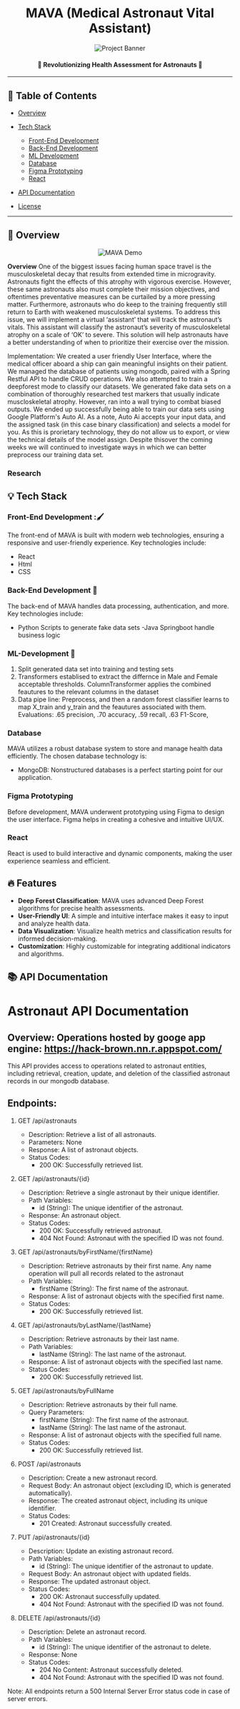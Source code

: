 <h1 align="center">MAVA (Medical Astronaut Vital Assistant)</h1>

<p align="center">
  <img src="https://github.com/yourusername/mava/blob/main/mava-logo.png" alt="Project Banner">
</p>

<h4 align="center">🚀 Revolutionizing Health Assessment for Astronauts 🌌</h4>


---

## 📖 Table of Contents

- [Overview](#-overview)

- [Tech Stack](#-tech-stack)
  - [Front-End Development](#front-end-development)
  - [Back-End Development](#back-end-development)
  - [ML Development](#ml-development)
  - [Database](#database)
  - [Figma Prototyping](#figma-prototyping)
  - [React](#react)
- [API Documentation](#-api-documentation)

- [License](#-license)

---

## 🚀 Overview

<p align="center">
  <img src="https://media.discordapp.net/attachments/1203097072727887966/1203730662700490842/image.png?ex=65d2288a&is=65bfb38a&hm=bafa322476200897d167718ac644c1f76c0cd05c26ba5ca7c97b247c516c5ae4&=&format=webp&quality=lossless&width=1757&height=1141" alt="MAVA Demo">
</p>

**Overview**
One of the biggest issues facing human space travel is the musculoskeletal decay that results from extended time in microgravity. Astronauts fight the effects of this atrophy with vigorous exercise. However, these same astronauts also must complete their mission objectives, and oftentimes preventative measures can be curtailed by a more pressing matter. Furthermore, astronauts who do keep to the training frequently still return to Earth with weakened musculoskeletal systems. To address this issue, we will implement a virtual ‘assistant’ that will track the astronaut’s vitals. This assistant will classify the astronaut’s severity of musculoskeletal atrophy on a scale of ‘OK’ to severe. This solution will help astronauts have a better understanding of when to prioritize their exercise over the mission.

Implementation: We created a user friendly User Interface, where the medical officer aboard a ship can gain meaningful insights on their patient. We managed the database of patients using mongodb, paired with a Spring Restful API to handle CRUD operations. We also attempted to train a deepforest mode to classify our datasets. We generated fake data sets on a combination of thoroughly researched test markers that usually indicate muscloskeletal atrophy. However, ran into a wall trying to combat biased outputs. We ended up successfully being able to train our data sets using Google Platform's Auto AI. As a note, Auto Ai accepts your input data, and the assigned task (in this case binary classification) and selects a model for you. As this is prorietary technology, they do not allow us to export, or view the technical details of the model assign. Despite thisover the coming weeks we will continued to investigate ways in which we can better preprocess our training data set.
### Research

## 💡 Tech Stack

### Front-End Development :🖌️

The front-end of MAVA is built with modern web technologies, ensuring a responsive and user-friendly experience. Key technologies include:
- React
- Html
- CSS

### Back-End Development 🐍

The back-end of MAVA handles data processing, authentication, and more. Key technologies include:

- Python Scripts to generate fake data sets
-Java Springboot handle business logic

### ML-Development 🤖
1. Split generated data set into training and testing sets
2. Transformers establised to extract the differnce in Male and Female acceptable thresholds. ColumnTransformer applies the combined feautures to the relevant columns in the dataset
3. Data pipe line: Preprocess, and then a random forest classifier learns to map X_train and y_train and the feautures associated with them.
Evaluations: .65 precision, .70 accuracy, .59 recall, .63 F1-Score, 


### Database 

MAVA utilizes a robust database system to store and manage health data efficiently. The chosen database technology is:

- MongoDB: Nonstructured databases is a perfect starting point for our application. 
### Figma Prototyping

Before development, MAVA underwent prototyping using Figma to design the user interface. Figma helps in creating a cohesive and intuitive UI/UX.

### React

React is used to build interactive and dynamic components, making the user experience seamless and efficient.

## 🔥 Features

- **Deep Forest Classification**: MAVA uses advanced Deep Forest algorithms for precise health assessments.
- **User-Friendly UI**: A simple and intuitive interface makes it easy to input and analyze health data.
- **Data Visualization**: Visualize health metrics and classification results for informed decision-making.
- **Customization**: Highly customizable for integrating additional indicators and algorithms.


## 📚 API Documentation

Astronaut API Documentation
===========================

Overview: Operations hosted by googe app engine: https://hack-brown.nn.r.appspot.com/
---------
This API provides access to operations related to astronaut entities, including retrieval, creation, update, and deletion of the classified 
astronaut records in our mongodb database.

Endpoints:
----------

1. GET /api/astronauts
   - Description: Retrieve a list of all astronauts.
   - Parameters: None
   - Response: A list of astronaut objects.
   - Status Codes:
     - 200 OK: Successfully retrieved list.

2. GET /api/astronauts/{id}
   - Description: Retrieve a single astronaut by their unique identifier.
   - Path Variables: 
     - id (String): The unique identifier of the astronaut.
   - Response: An astronaut object.
   - Status Codes:
     - 200 OK: Successfully retrieved astronaut.
     - 404 Not Found: Astronaut with the specified ID was not found.

3. GET /api/astronauts/byFirstName/{firstName}
   - Description: Retrieve astronauts by their first name. 
                  Any name operation will pull all records related to the astronaut
   - Path Variables: 
     - firstName (String): The first name of the astronaut.
   - Response: A list of astronaut objects with the specified first name.
   - Status Codes:
     - 200 OK: Successfully retrieved list.

4. GET /api/astronauts/byLastName/{lastName}
   - Description: Retrieve astronauts by their last name.
   - Path Variables: 
     - lastName (String): The last name of the astronaut.
   - Response: A list of astronaut objects with the specified last name.
   - Status Codes:
     - 200 OK: Successfully retrieved list.

5. GET /api/astronauts/byFullName
   - Description: Retrieve astronauts by their full name.
   - Query Parameters: 
     - firstName (String): The first name of the astronaut.
     - lastName (String): The last name of the astronaut.
   - Response: A list of astronaut objects with the specified full name.
   - Status Codes:
     - 200 OK: Successfully retrieved list.

6. POST /api/astronauts
   - Description: Create a new astronaut record.
   - Request Body: An astronaut object (excluding ID, which is generated automatically).
   - Response: The created astronaut object, including its unique identifier.
   - Status Codes:
     - 201 Created: Astronaut successfully created.

7. PUT /api/astronauts/{id}
   - Description: Update an existing astronaut record.
   - Path Variables: 
     - id (String): The unique identifier of the astronaut to update.
   - Request Body: An astronaut object with updated fields.
   - Response: The updated astronaut object.
   - Status Codes:
     - 200 OK: Astronaut successfully updated.
     - 404 Not Found: Astronaut with the specified ID was not found.

8. DELETE /api/astronauts/{id}
   - Description: Delete an astronaut record.
   - Path Variables: 
     - id (String): The unique identifier of the astronaut to delete.
   - Response: None
   - Status Codes:
     - 204 No Content: Astronaut successfully deleted.
     - 404 Not Found: Astronaut with the specified ID was not found.

Note: All endpoints return a 500 Internal Server Error status code in case of server errors.

